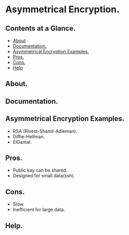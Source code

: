 # Asymmetrical Encryption.





## Contents at a Glance.
* [About](#about)
* [Documentation.](#documentation)
* [Asymmetrical Encryption Examples.](#asymmetrical-encryption-examples)
* [Pros.](#pros)
* [Cons.](#cons)
* [Help](#help)





## About.





## Documentation.





## Asymmetrical Encryption Examples.
* RSA (Rivest-Shamil-Adleman).
* Diffie-Hellman.
* ElGamal.






## Pros.
* Public kay can be shared.
* Designed for small data(ssh).





## Cons.
* Slow.
* Inefficient for large data.





## Help.
